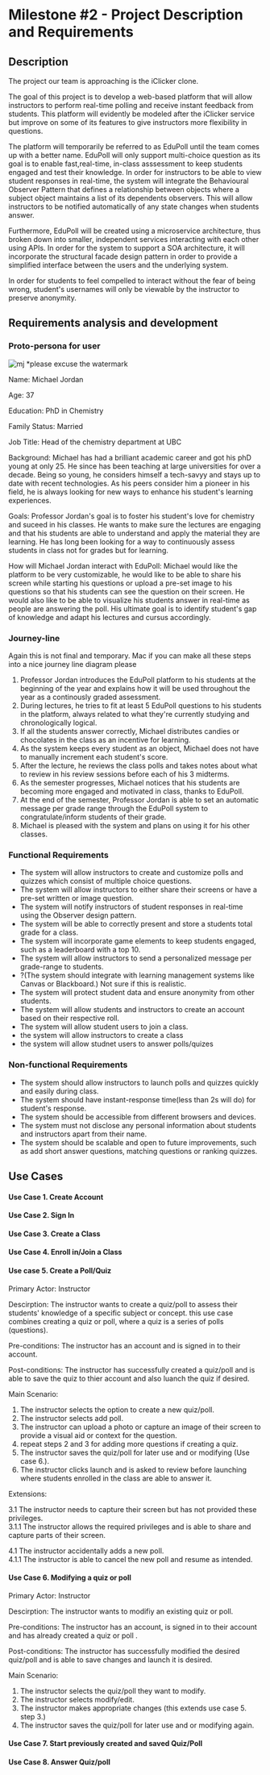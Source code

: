 # Milestone #2 - Project Description and Requirements

## Description

The project our team is approaching is the iClicker clone.

The goal of this project is to develop a web-based platform that will allow instructors to perform real-time polling and receive instant feedback from students. This platform will evidently be modeled after the iClicker service but improve on some of its features to give instructors more flexibility in questions.

The platform will temporarily be referred to as EduPoll until the team comes up with a better name. EduPoll will only support multi-choice question as its goal is to enable fast,real-time, in-class asssessment to keep students engaged and test their knowledge. In order for instructors to be able to view student responses in real-time, the system will integrate the Behavioural Observer Pattern that defines a relationship between objects where a subject object maintains a list of its dependents observers. This will allow instructors to be notified automatically of any state changes when students answer.

Furthermore, EduPoll will be created using a microservice architecture, thus broken down into smaller, independent services interacting with each other using APIs. In order for the system to support a SOA architecture, it will incorporate the structural facade design pattern in order to provide a simplified interface between the users and the underlying system.

In order for students to feel compelled to interact without the fear of being wrong, student's usernames will only be viewable by the instructor to preserve anonymity.

## Requirements analysis and development

### Proto-persona for user

![mj](img/personamj.png)
*please excuse the watermark

Name: Michael Jordan

Age: 37

Education: PhD in Chemistry

Family Status: Married

Job Title: Head of the chemistry department at UBC

Background: Michael has had a brilliant academic career and got his phD young at only 25. He since has been teaching at large universities for over a decade. Being so young, he considers himself a tech-savyy and stays up to date with recent technologies. As his peers consider him a pioneer in his field, he is always looking for new ways to enhance his student's learning experiences.

Goals: Professor Jordan's goal is to foster his student's love for chemistry and suceed in his classes. He wants to make sure the lectures are engaging and that his students are able to understand and apply the material they are learning. He has long been looking for a way to continuously assess students in class not for grades but for learning.

How will Michael Jordan interact with EduPoll: Michael would like the platform to be very customizable, he would like to be able to share his screen while starting his questions or upload a pre-set image to his questions so that his students can see the question on their screen. He would also like to be able to visualize his students answer in real-time as people are answering the poll. His ultimate goal is to identify student's gap of knowledge and adapt his lectures and cursus accordingly.

### Journey-line

Again this is not final and temporary. Mac if you can make all these steps into a nice journey line diagram please

1. Professor Jordan introduces the EduPoll platform to his students at the beginning of the year and explains how it will be used throughout the year as a continously graded assessment.
2. During lectures, he tries to fit at least 5 EduPoll questions to his students in the platform, always related to what they're currently studying and chronologically logical.
3. If all the students answer correctly, Michael distributes candies or chocolates in the class as an incentive for learning.
4. As the system keeps every student as an object, Michael does not have to manually increment each student's score.
5. After the lecture, he reviews the class polls and takes notes about what to review in his review sessions before each of his 3 midterms.
6. As the semester progresses, Michael notices that his students are becoming more engaged and motivated in class, thanks to EduPoll.
7. At the end of the semester, Professor Jordan is able to set an automatic message per grade range through the EduPoll system to congratulate/inform students of their grade.
8. Michael is pleased with the system and plans on using it for his other classes.

### Functional Requirements

- The system will allow instructors to create and customize polls and quizzes which consist of multiple choice questions.
- The system will allow instructors to either share their screens or have a pre-set written or image question.
- The system will notify instructors of student responses in real-time using the Observer design pattern.
- The system will be able to correctly present and store a students total grade for a class.
- The system will incorporate game elements to keep students engaged, such as a leaderboard with a top 10.
- The system will allow instructors to send a personalized message per grade-range to students.
- ?(The system should integrate with learning management systems like Canvas or Blackboard.) Not sure if this is realistic.
- The system will protect student data and ensure anonymity from other students.
- The system will allow students and instructors to create an account based on their respective roll.
- The system will allow student users to join a class.
- the system will allow instructors to create a class
- the system will allow studnet users to answer polls/quizes

### Non-functional Requirements

- The system should allow instructors to launch polls and quizzes quickly and easily during class. 
- The system should have instant-response time(less than 2s will do) for student's response.
- The system should be accessible from different browsers and devices.
- The system must not disclose any personal information about students and instructors apart from their name.
- The system should be scalable and open to future improvements, such as add short answer questions, matching questions or ranking quizzes.

## Use Cases 

#### Use Case 1. Create Account 


#### Use Case 2. Sign In


#### Use Case 3. Create a Class


#### Use Case 4. Enroll in/Join a Class


#### Use case 5. Create a Poll/Quiz

Primary Actor: Instructor

Descirption: The instructor wants to create a quiz/poll to assess their students' knowledge of a specific subject or concept. this use case combines creating a quiz or poll, where a quiz is a series of polls (questions).

Pre-conditions: The instructor has an account and is signed in to their account.

Post-conditions: The instructor has successfully created a quiz/poll and is able to save the quiz to thier account and also luanch the quiz if desired.

Main Scenario:

1. The instructor selects the option to create a new quiz/poll.
2. The instructor selects add poll.
3. The instructor can upload a photo or capture an image of their screen to provide a visual aid or context for the question.
4. repeat steps 2 and 3 for adding more questions if creating a quiz.
5. The instructor saves the quiz/poll for later use and or modifying (Use case 6.).
6. The instructor clicks launch and is asked to review before launching where students enrolled in the class are able to answer it.

Extensions:

3.1 The instructor needs to capture their screen but has not provided these privileges.<br>
  3.1.1 The instructor allows the required privileges and is able to share and capture parts of their screen.
  
4.1 The instructor accidentally adds a new poll.<br>
  4.1.1 The instructor is able to cancel the new poll and resume as intended.
  
#### Use Case 6. Modifying a quiz or poll

Primary Actor: Instructor

Descirption: The instructor wants to modifiy an existing quiz or poll.

Pre-conditions: The instructor has an account, is signed in to their account and has already created a quiz or poll .

Post-conditions: The instructor has successfully modified the desired quiz/poll and is able to save changes and launch it is desired.

Main Scenario:

1. The instructor selects the quiz/poll they want to modify.
2. The instructor selects modify/edit.
3. The instructor makes appropriate changes (this extends use case 5. step 3.)
4. The instructor saves the quiz/poll for later use and or modifying again.


#### Use Case 7. Start previously created and saved Quiz/Poll


#### Use Case 8. Answer Quiz/poll

